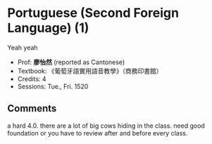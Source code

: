 # Portuguese (Second Foreign Language) (1)

Yeah yeah

- Prof: **廖怡然** (reported as Cantonese)
- Textbook: 《葡萄牙語實用語音教學》（商務印書館）
- Credits: 4
- Sessions: Tue., Fri. 1520

## Comments

a hard 4.0. there are a lot of big cows hiding in the class. need good foundation or you have to review after and before every class.